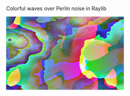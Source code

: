 Colorful waves over Perlin noise in Raylib

![screenshot](https://github.com/diatribes/colorperlin-sw/blob/main/screenrec001.gif?raw=true)

